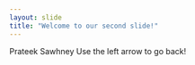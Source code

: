 ```yaml
---
layout: slide
title: "Welcome to our second slide!"
---
```

Prateek Sawhney
Use the left arrow to go back!
